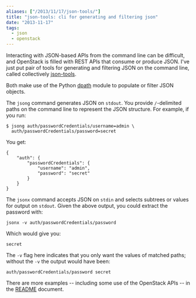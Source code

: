 ```yaml
---
aliases: ["/2013/11/17/json-tools/"]
title: "json-tools: cli for generating and filtering json"
date: "2013-11-17"
tags:
  - json
  - openstack
---
```

Interacting with JSON-based APIs from the command line can be
difficult, and OpenStack is filled with REST APIs that consume or
produce JSON.   I've just put pair of tools for generating and
filtering JSON on the command line, called collectively
[json-tools][].

Both make use of the Python [dpath][] module to populate or filter
JSON objects.

The `jsong` command generates JSON on `stdout`.  You provide `/`-delimited paths
on the command line to represent the JSON structure.  For example, if
you run:

    $ jsong auth/passwordCredentials/username=admin \
      auth/passwordCredentials/password=secret

You get:

    {
        "auth": {
            "passwordCredentials": {
                "username": "admin", 
                "password": "secret"
            }
        }
    }

The `jsonx` command accepts JSON on `stdin` and selects subtrees or
values for output on `stdout`.  Given the above output, you could
extract the password with:

    jsonx -v auth/passwordCredentials/password

Which would give you:

    secret

The `-v` flag here indicates that you only want the values of matched
paths; without the `-v` the output would have been:

    auth/passwordCredentials/password secret

There are more examples -- including some use of the OpenStack APIs --
in the [README] document.

[json-tools]: http://github.com/larsks/json-tools/
[dpath]: https://github.com/akesterson/dpath-python
[README]: https://github.com/larsks/json-tools/blob/master/README.md

